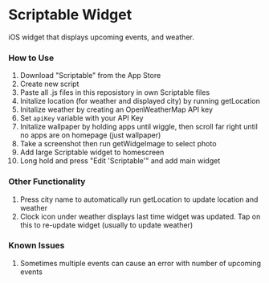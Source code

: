 # Scriptable Widget

iOS widget that displays upcoming events, and weather. 

### How to Use
1. Download "Scriptable" from the App Store
2. Create new script
3. Paste all .js files in this reposistory in own Scriptable files
4. Initalize location (for weather and displayed city) by running getLocation
5. Initalize weather by creating an OpenWeatherMap API key
6.  Set `apiKey` variable with your API Key
7. Initalize wallpaper by holding apps until wiggle, then scroll far right until no apps are on homepage (just wallpaper)
8. Take a screenshot then run getWidgeImage to select photo
9. Add large Scriptable widget to homescreen
10. Long hold and press "Edit 'Scriptable'" and add main widget

### Other Functionality
1. Press city name to automatically run getLocation to update location and weather
2. Clock icon under weather displays last time widget was updated. Tap on this to re-update widget (usually to update weather)

### Known Issues
1. Sometimes multiple events can cause an error with number of upcoming events